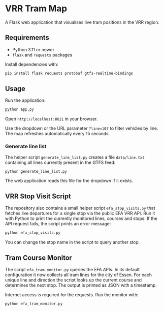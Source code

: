 # VRR Tram Map

A Flask web application that visualises live tram positions in the VRR region.

## Requirements

- Python 3.11 or newer
- `flask` and `requests` packages

Install dependencies with:

```bash
pip install flask requests protobuf gtfs-realtime-bindings
```

## Usage

Run the application:

```bash
python app.py
```

Open `http://localhost:8021` in your browser.

Use the dropdown or the URL parameter `?line=107` to filter vehicles by line.
The map refreshes automatically every 15 seconds.

### Generate line list

The helper script `generate_line_list.py` creates a file `data/line.txt`
containing all lines currently present in the GTFS feed:

```bash
python generate_line_list.py
```

The web application reads this file for the dropdown if it exists.

## VRR Stop Visit Script

The repository also contains a small helper script `efa_stop_visits.py` that
fetches live departures for a single stop via the public EFA VRR API. Run it
with Python to print the currently monitored lines, courses and stops. If the
API request fails, the script prints an error message:

```bash
python efa_stop_visits.py
```

You can change the stop name in the script to query another stop.

## Tram Course Monitor

The script `efa_tram_monitor.py` queries the EFA APIs. In its default
configuration it now collects all tram lines for the city of Essen. For each
unique line and direction the script looks up the current course and determines
the next stop. The output is printed as JSON with a timestamp.

Internet access is required for the requests. Run the monitor with:

```bash
python efa_tram_monitor.py
```

